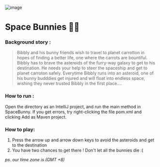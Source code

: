 ![image](https://www.notion.so/image/https%3A%2F%2Fs3-us-west-2.amazonaws.com%2Fsecure.notion-static.com%2Ff55786e9-3561-4508-9eec-f59854403bfc%2Fspacebunniies.png?table=block&id=df3130b3-0d3a-4834-af24-6c3f49cbc55d&width=2880&userId=8efdba2a-7cf6-457e-869f-1abf8ad6ab40&cache=v2)
# Space Bunnies 🐰🌌

### Background story :
> Bibbly and his bunny friends wish to travel to planet carrotton in hopes of finding a better life, one where the carrots are bountiful. 
> Bibbly has to brave the asteroids of the furry-way galaxy to get to his destination. He needs your help to steer the spaceship and get to planet carroton safely.
> Everytime Bibbly runs into an asteroid, one of his bunny budddies get injured and will float into endless space, wishing they never trusted Bibbly in the first place....

### How to run :
Open the directory as an IntelliJ project, and run the main method in SpaceBunny.
If you get errors, try right-clicking the file pom.xml and clicking Add as Maven project.

### How to play:
1. Press the arrow up and arrow down keys to avoid the asteroids and get to the destination
2. You have two chances to get there ! Don't let all the bunnies die :(

_ps. our time zone is (GMT +8)_
